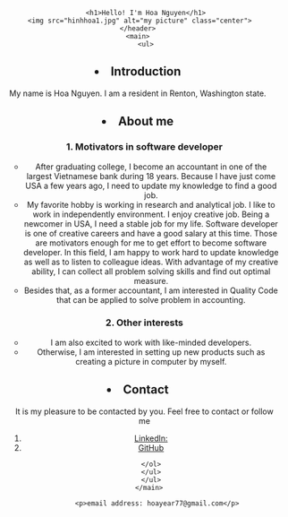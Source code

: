 <!DOCTYPE html>
<html>

<head>
	<meta charset="utf-8">
	<meta name="viewport" content="width=device-width">
	<title>Hello</title>
	<link href="style.css" rel="stylesheet" type="text/css" />
</head>

<body>
	<header>
   
		<h1>Hello! I'm Hoa Nguyen</h1>
     <img src="hinhhoa1.jpg" alt="my picture" class="center">
	</header>
	<main>
		<ul>
<h2><li> Introduction </li></h2>
    <p>My name is Hoa Nguyen. I am a resident in Renton, Washington state. </p>
     
<h2><li> About me</li></h2> 
	<ol>
	   <h3>1. Motivators in software developer</h3>
	   <ul>
		   <li>After graduating college, I become an accountant in one of the largest Vietnamese bank during 18 years. Because I have just come USA a few years ago, I need to update my knowledge to find a good job. </li>   
		   <li>My favorite hobby is working in research and analytical job. I like to work in independently environment. I enjoy creative job. Being a newcomer in USA, I   need a stable job for my life. Software developer is one of creative careers and have a good salary at this time. Those are motivators enough for me to get effort to become software developer. In this field, I am happy to work hard to update knowledge as well as to listen to colleague ideas. With advantage of my creative ability, I can collect all problem solving skills and find out optimal measure.</li>
		   <li>Besides that, as a former accountant, I am interested in Quality Code that can be applied to solve problem in accounting.</li>
	   </ul>
	   <h3>2. Other interests</h3>
	   <ul>
		   <li>I am also excited to work with like-minded developers.</li> 
		   <li>Otherwise, I am interested in setting up new products such as creating a picture in computer by myself.</li>
	   </ul>
	</ol>
       
<h2><li>Contact </li> </h2>
     
 <ul>    
  <p>It is my pleasure to be contacted by you. Feel free to contact or follow me</p>
    <ol>
        <li> <a href="https://www.linkedin.com/in/hoa-nguyen-849825260/" >Linkedln:</a></li> 
	    <li><a href="https://github.com/hoanguyen77/hoanguyen77/"> GitHub </a> </li>
      
        
         

    </ol>
    </ul>
	</ul>
	</main>	
<footer>

		
</footer>
   
		<p>email address: hoayear77@gmail.com</p> 
</body>

</html>
